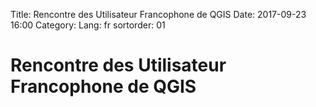 Title: Rencontre des Utilisateur Francophone de QGIS
Date: 2017-09-23 16:00
Category: 
Lang: fr
sortorder: 01

# Rencontre des Utilisateur Francophone de QGIS


